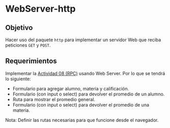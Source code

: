 # WebServer-http

## Objetivo

Hacer uso del paquete `http` para implementar un servidor Web que reciba peticiones `GET` y `POST`.

## Requerimientos

Implementar la [Actividad 08 (RPC)](https://www.notion.so/Actividad-08-RPC-291307bae9f94c15aba2f4a3095c619c)  usando Web Server. Por lo que se tendrá lo siguiente:

- Formulario para agregar alumno, materia y calificación.
- Formulario (con input o select) para devolver el promedio de un alumno.
- Ruta para mostrar el promedio general.
- Formulario (con input o select) para devolver el promedio de una materia.

Nota: Definir las rutas necesarias para que funcione desde el navegador.
